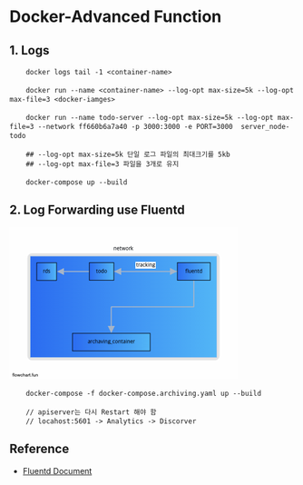 # Docker-Advanced Function

## 1. Logs

```
    docker logs tail -1 <container-name>

    docker run --name <container-name> --log-opt max-size=5k --log-opt max-file=3 <docker-iamges>

    docker run --name todo-server --log-opt max-size=5k --log-opt max-file=3 --network ff660b6a7a40 -p 3000:3000 -e PORT=3000  server_node-todo

    ## --log-opt max-size=5k 단일 로그 파일의 최대크기를 5kb
    ## --log-opt max-file=3 파일을 3개로 유지

    docker-compose up --build
```

## 2. Log Forwarding use Fluentd

![fluentd](./public/fluentd.png)

```
    docker-compose -f docker-compose.archiving.yaml up --build

    // apiserver는 다시 Restart 해야 함
    // locahost:5601 -> Analytics -> Discorver
```

## Reference

- <a href="https://docs.fluentd.org/container-deployment/docker-compose"> Fluentd Document </a>
